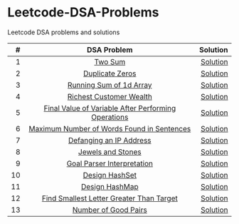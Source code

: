 # Leetcode-DSA-Problems
Leetcode DSA problems and solutions


| # | DSA Problem      | Solution  |
|--:|:-------------:|----------:| 
|1| [Two Sum](https://leetcode.com/problems/two-sum/)      | [Solution](https://github.com/amp-patel/Leetcode-Questions/blob/main/1_TwoSum.java) | 
|2| [Duplicate Zeros](https://leetcode.com/problems/duplicate-zeros/)      | [Solution](https://github.com/amp-patel/Leetcode-Questions/blob/main/1089_DuplicateZeros.java) | 
|3| [Running Sum of 1d Array](https://leetcode.com/problems/running-sum-of-1d-array/)      | [Solution](https://github.com/amp-patel/Leetcode-Questions/blob/main/1480_RunningSumOf1dArray.java) | 
|4| [Richest Customer Wealth](https://leetcode.com/problems/richest-customer-wealth/)      | [Solution](https://github.com/amp-patel/Leetcode-Questions/blob/main/1672_RichestCustomerWealth.java) | 
|5| [Final Value of Variable After Performing Operations](https://leetcode.com/problems/final-value-of-variable-after-performing-operations/)      | [Solution](https://github.com/amp-patel/Leetcode-Questions/blob/main/2011_FinalValueOfVariableAfterPerformingOperations.java) | 
|6| [Maximum Number of Words Found in Sentences](https://leetcode.com/problems/maximum-number-of-words-found-in-sentences/)      | [Solution](https://github.com/amp-patel/Leetcode-Questions/blob/main/2114_MaximumNumberOfWordsFoundInSentences.java) | 
|7| [Defanging an IP Address](https://leetcode.com/problems/defanging-an-ip-address/)      | [Solution](https://github.com/amp-patel/Leetcode-Questions/blob/main/1108_DefangingAnIPAddress.java) | 
|8| [Jewels and Stones](https://leetcode.com/problems/defanging-an-ip-address/)      | [Solution](https://github.com/amp-patel/Leetcode-Questions/blob/main/771_JewelsAndStones.java) | 
|9| [Goal Parser Interpretation](https://leetcode.com/problems/goal-parser-interpretation/)      | [Solution](https://github.com/amp-patel/Leetcode-Questions/blob/main/1678_GoalParserInterpretation.java) | 
|10| [Design HashSet](https://leetcode.com/problems/design-hashset/)      | [Solution](https://github.com/amp-patel/Leetcode-Questions/blob/main/705_DesignHashSet.java) | 
|11| [Design HashMap](https://leetcode.com/problems/design-hashmap/)      | [Solution](https://github.com/amp-patel/Leetcode-Questions/blob/main/706_DesignHashMap) | 
|12| [Find Smallest Letter Greater Than Target](https://leetcode.com/problems/find-smallest-letter-greater-than-target/)      | [Solution](https://github.com/amp-patel/Leetcode-Questions/blob/main/744_FindSmallestLetterGreaterThanTarget.java) | 
|13| [Number of Good Pairs](https://leetcode.com/problems/number-of-good-pairs/)      | [Solution](https://github.com/amp-patel/Leetcode-Questions/blob/main/1512_NumberofGoodPairs.java) | 

